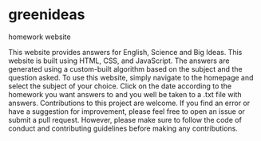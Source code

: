# greenideas
homework website

This website provides answers for English, Science and Big Ideas.
This website is built using HTML, CSS, and JavaScript. The answers are generated using a custom-built algorithm based on the subject and the question asked.
To use this website, simply navigate to the homepage and select the subject of your choice. Click on the date according to the homework you want answers to and you well be taken to a .txt file with answers.
Contributions to this project are welcome. If you find an error or have a suggestion for improvement, please feel free to open an issue or submit a pull request. However, please make sure to follow the code of conduct and contributing guidelines before making any contributions.
